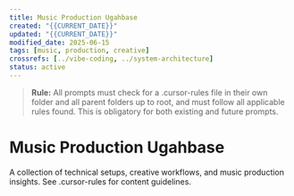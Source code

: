 ```yaml
---
title: Music Production Ugahbase
created: "{{CURRENT_DATE}}"
updated: "{{CURRENT_DATE}}"
modified_date: 2025-06-15
tags: [music, production, creative]
crossrefs: [../vibe-coding, ../system-architecture]
status: active
---
```


> **Rule:** All prompts must check for a .cursor-rules file in their own folder and all parent folders up to root, and must follow all applicable rules found. This is obligatory for both existing and future prompts.

# Music Production Ugahbase

A collection of technical setups, creative workflows, and music production insights. See .cursor-rules for content guidelines. 
